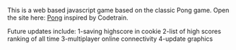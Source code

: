 This is a web based javascript game based on the classic Pong game.
Open the site here: <a href="https://fiolarobert.github.io/Pong/">Pong</a>
<a img-src="https://github.com/FiolaRobert/Pong/blob/master/Pong.jpg"></a>
inspired by Codetrain.

Future updates include:
1-saving highscore in cookie
2-list of high scores ranking of all time
3-multiplayer online connectivity
4-update graphics
